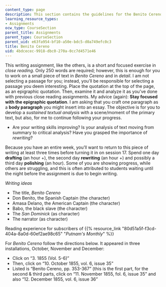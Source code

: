```yaml
---
content_type: page
description: This section contains the guidelines for the Benito Cereno assignment.
learning_resource_types:
- Assignments
ocw_type: CourseSection
parent_title: Assignments
parent_type: CourseSection
parent_uid: e63fa954-bf10-a50e-bdc5-d0a749efc0c3
title: Benito Cereno
uid: 4bdcecec-9918-dbc0-270a-0cc7d4571e46
---
```


This writing assignment, like the others, is a short and focused exercise in _close reading_. Only 250 words are required; however, this is enough for you to work on a small piece of text in _Benito Cereno_ and in _detail_. I am not selecting a passage for you; instead, you’ll be responsible for selecting a passage you deem interesting. Place the quotation at the top of the page, as an epigraphic quotation. Then, examine it and analyze it as you’ve done with previous close reading assignments. My advice (again): **Stay focused with the epigraphic quotation**. I am asking that you craft one paragraph as a **body paragraph** you might insert into an essay. The objective is for you to develop a _sustained textual analysis_ with a scene/moment of the primary text, but also, for me to continue following your progress.

*   Are your writing skills improving? Is your analysis of text moving from summary to critical analysis? Have you grasped the importance of _rewriting_?

Because you have an entire week, you’ll want to return to this piece of writing at least three times before turning it in on session 17. Spend one day **drafting** (an hour +), the second day **rewriting** (an hour +) and possibly a third day **polishing** (an hour). Some of you are showing progress, while others are struggling, and this is often attributed to students waiting until the night before the assignment is due to begin writing.

_Writing ideas_

*   The title, _Benito Cereno_
*   Don Benito, the Spanish Captain (the character)
*   Amasa Delano, the American Captain (the character)
*   Babo, the black slave (the character)
*   The _San Dominick_ (as character)
*   The narrator (as character)

Reading experience for subscribers of {{% resource_link "80d51a5f-f3cd-404a-8a0d-60ef2ae98c65" "_Putnam's Monthly_" %}}

For _Benito Cereno_ follow the directions below. It appeared in three installations, October, November and December:

*   Click on “3. 1855 (Vol. 5-6)”
*   Then, click on “10. October 1855, vol. 6, issue 35”
*   Listed is “Benito Cereno, pp. 353-367” (this is the first part, for the second & third parts, click on “11. November 1855, fol. 6, issue 35” and also “12. December 1855, vol. 6, issue 36”